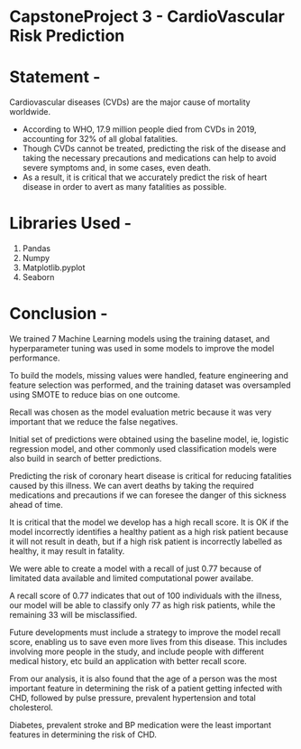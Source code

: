 # CapstoneProject 3 - CardioVascular Risk Prediction
# Statement - 
Cardiovascular diseases (CVDs) are the major cause of mortality worldwide. 

*  According to WHO, 17.9 million people died from CVDs in 2019, accounting for 32% of all global fatalities.
*   Though CVDs cannot be treated, predicting the risk of the disease and taking the necessary precautions and medications can help to avoid severe symptoms and, in some cases, even death.
*   As a result, it is critical that we accurately predict the risk of heart disease in order to avert as many fatalities as possible.

# Libraries Used - 
1. Pandas
2. Numpy
3. Matplotlib.pyplot
4. Seaborn

# Conclusion -
We trained 7 Machine Learning models using the training dataset, and hyperparameter tuning was used in some models to improve the model performance.

To build the models, missing values were handled, feature engineering and feature selection was performed, and the training dataset was oversampled using SMOTE to reduce bias on one outcome.

Recall was chosen as the model evaluation metric because it was very important that we reduce the false negatives.

Initial set of predictions were obtained using the baseline model, ie, logistic regression model, and other commonly used classification models were also build in search of better predictions.

Predicting the risk of coronary heart disease is critical for reducing fatalities caused by this illness. We can avert deaths by taking the required medications and precautions if we can foresee the danger of this sickness ahead of time.

It is critical that the model we develop has a high recall score. It is OK if the model incorrectly identifies a healthy patient as a high risk patient because it will not result in death, but if a high risk patient is incorrectly labelled as healthy, it may result in fatality.

We were able to create a model with a recall of just 0.77 because of limitated data available and limited computational power availabe.

A recall score of 0.77 indicates that out of 100 individuals with the illness, our model will be able to classify only 77 as high risk patients, while the remaining 33 will be misclassified.

Future developments must include a strategy to improve the model recall score, enabling us to save even more lives from this disease. This includes involving more people in the study, and include people with different medical history, etc build an application with better recall score.

From our analysis, it is also found that the age of a person was the most important feature in determining the risk of a patient getting infected with CHD, followed by pulse pressure, prevalent hypertension and total cholesterol.

Diabetes, prevalent stroke and BP medication were the least important features in determining the risk of CHD.

